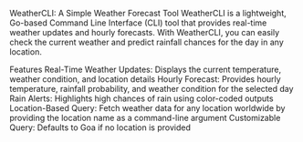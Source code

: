 WeatherCLI: A Simple Weather Forecast Tool
WeatherCLI is a lightweight, Go-based Command Line Interface (CLI) tool that provides real-time weather updates and hourly forecasts. With WeatherCLI, you can easily check the current weather and predict rainfall chances for the day in any location.

Features
Real-Time Weather Updates: Displays the current temperature, weather condition, and location details
Hourly Forecast: Provides hourly temperature, rainfall probability, and weather condition for the selected day
Rain Alerts: Highlights high chances of rain using color-coded outputs
Location-Based Query: Fetch weather data for any location worldwide by providing the location name as a command-line argument
Customizable Query: Defaults to Goa if no location is provided
